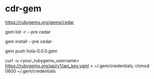 # cdr-gem

https://rubygems.org/gems/cedar

gem list -r --pre cedar

gem install --pre cedar

gem push hola-0.0.0.gem

curl -u <your_rubygems_username> https://rubygems.org/api/v1/api_key.yaml >
~/.gem/credentials; chmod 0600 ~/.gem/credentials
